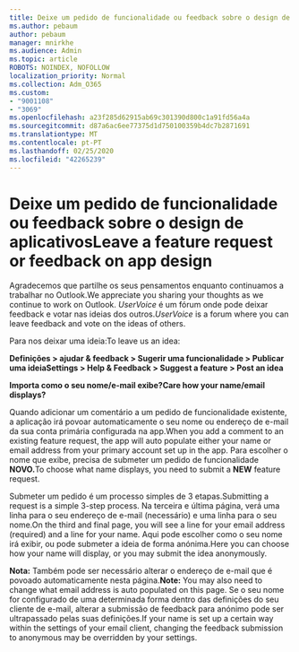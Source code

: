 ```yaml
---
title: Deixe um pedido de funcionalidade ou feedback sobre o design de aplicativos
ms.author: pebaum
author: pebaum
manager: mnirkhe
ms.audience: Admin
ms.topic: article
ROBOTS: NOINDEX, NOFOLLOW
localization_priority: Normal
ms.collection: Adm_O365
ms.custom:
- "9001108"
- "3069"
ms.openlocfilehash: a23f285d62915ab69c301390d800c1a91fd56a4a
ms.sourcegitcommit: d87a6ac6ee77375d1d750100359b4dc7b2871691
ms.translationtype: MT
ms.contentlocale: pt-PT
ms.lasthandoff: 02/25/2020
ms.locfileid: "42265239"
---
```

# <a name="leave-a-feature-request-or-feedback-on-app-design"></a><span data-ttu-id="7e9dd-102">Deixe um pedido de funcionalidade ou feedback sobre o design de aplicativos</span><span class="sxs-lookup"><span data-stu-id="7e9dd-102">Leave a feature request or feedback on app design</span></span>

<span data-ttu-id="7e9dd-103">Agradecemos que partilhe os seus pensamentos enquanto continuamos a trabalhar no Outlook.</span><span class="sxs-lookup"><span data-stu-id="7e9dd-103">We appreciate you sharing your thoughts as we continue to work on Outlook.</span></span> <span data-ttu-id="7e9dd-104">*UserVoice* é um fórum onde pode deixar feedback e votar nas ideias dos outros.</span><span class="sxs-lookup"><span data-stu-id="7e9dd-104">*UserVoice* is a forum where you can leave feedback and vote on the ideas of others.</span></span>  

<span data-ttu-id="7e9dd-105">Para nos deixar uma ideia:</span><span class="sxs-lookup"><span data-stu-id="7e9dd-105">To leave us an idea:</span></span> 

<span data-ttu-id="7e9dd-106">**Definições > ajudar & feedback > Sugerir uma funcionalidade > Publicar uma ideia**</span><span class="sxs-lookup"><span data-stu-id="7e9dd-106">**Settings > Help & Feedback > Suggest a feature > Post an idea**</span></span> 

<span data-ttu-id="7e9dd-107">**Importa como o seu nome/e-mail exibe?**</span><span class="sxs-lookup"><span data-stu-id="7e9dd-107">**Care how your name/email displays?**</span></span>

<span data-ttu-id="7e9dd-108">Quando adicionar um comentário a um pedido de funcionalidade existente, a aplicação irá povoar automaticamente o seu nome ou endereço de e-mail da sua conta primária configurada na app.</span><span class="sxs-lookup"><span data-stu-id="7e9dd-108">When you add a comment to an existing feature request, the app will auto populate either your name or email address from your primary account set up in the app.</span></span> <span data-ttu-id="7e9dd-109">Para escolher o nome que exibe, precisa de submeter um pedido de funcionalidade **NOVO.**</span><span class="sxs-lookup"><span data-stu-id="7e9dd-109">To choose what name displays, you need to submit a **NEW** feature request.</span></span> 

<span data-ttu-id="7e9dd-110">Submeter um pedido é um processo simples de 3 etapas.</span><span class="sxs-lookup"><span data-stu-id="7e9dd-110">Submitting a request is a simple 3-step process.</span></span> <span data-ttu-id="7e9dd-111">Na terceira e última página, verá uma linha para o seu endereço de e-mail (necessário) e uma linha para o seu nome.</span><span class="sxs-lookup"><span data-stu-id="7e9dd-111">On the third and final page, you will see a line for your email address (required) and a line for your name.</span></span> <span data-ttu-id="7e9dd-112">Aqui pode escolher como o seu nome irá exibir, ou pode submeter a ideia de forma anónima.</span><span class="sxs-lookup"><span data-stu-id="7e9dd-112">Here you can choose how your name will display, or you may submit the idea anonymously.</span></span> 

<span data-ttu-id="7e9dd-113">**Nota:** Também pode ser necessário alterar o endereço de e-mail que é povoado automaticamente nesta página.</span><span class="sxs-lookup"><span data-stu-id="7e9dd-113">**Note:** You may also need to change what email address is auto populated on this page.</span></span> <span data-ttu-id="7e9dd-114">Se o seu nome for configurado de uma determinada forma dentro das definições do seu cliente de e-mail, alterar a submissão de feedback para anónimo pode ser ultrapassado pelas suas definições.</span><span class="sxs-lookup"><span data-stu-id="7e9dd-114">If your name is set up a certain way within the settings of your email client, changing the feedback submission to anonymous may be overridden by your settings.</span></span> 
